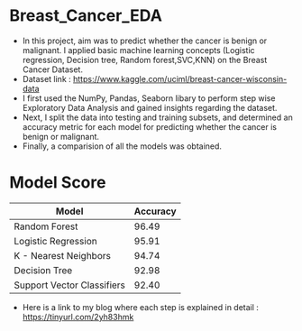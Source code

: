 # Breast_Cancer_EDA

- In this project, aim was to predict whether the cancer is benign or malignant. I applied basic machine learning concepts (Logistic regression, Decision tree, Random forest,SVC,KNN) on the Breast Cancer Dataset.
- Dataset link : https://www.kaggle.com/uciml/breast-cancer-wisconsin-data
- I first used the NumPy, Pandas, Seaborn libary to perform step wise Exploratory Data Analysis and gained insights regarding the dataset. 
- Next, I split the data into testing and training subsets, and determined an accuracy metric for each model for predicting whether the cancer is benign or malignant.
- Finally, a comparision of all the models was obtained.


#	Model	Score
  | Model | Accuracy |
| --- | --- |
| Random Forest| 96.49 |
| Logistic Regression| 95.91 |
| K - Nearest Neighbors| 94.74 |
| Decision Tree| 92.98 |
| Support Vector Classifiers| 92.40 |




- Here is a link to my blog where each step is explained in detail : https://tinyurl.com/2yh83hmk
